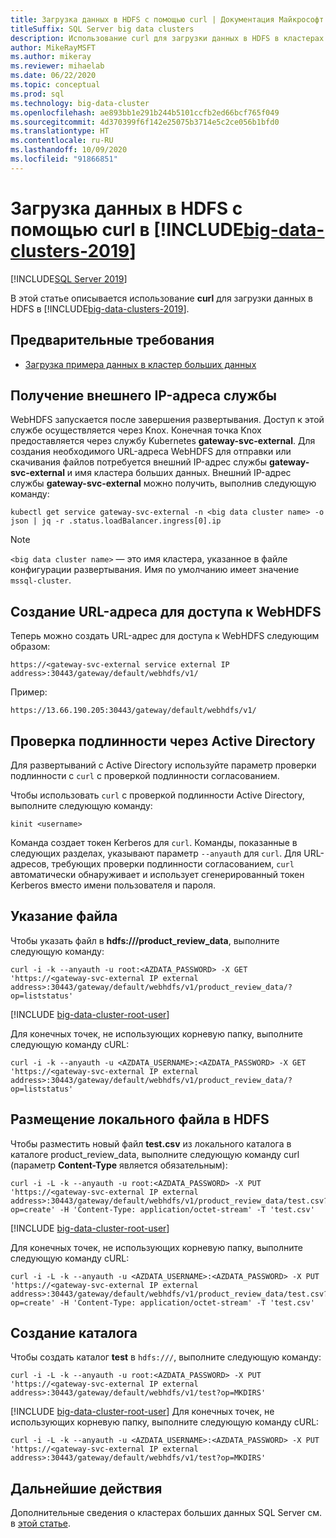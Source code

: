 ```yaml
---
title: Загрузка данных в HDFS с помощью curl | Документация Майкрософт
titleSuffix: SQL Server big data clusters
description: Использование curl для загрузки данных в HDFS в кластерах больших данных SQL Server 2019.
author: MikeRayMSFT
ms.author: mikeray
ms.reviewer: mihaelab
ms.date: 06/22/2020
ms.topic: conceptual
ms.prod: sql
ms.technology: big-data-cluster
ms.openlocfilehash: ae893bb1e291b244b5101ccfb2ed66bcf765f049
ms.sourcegitcommit: 4d370399f6f142e25075b3714e5c2ce056b1bfd0
ms.translationtype: HT
ms.contentlocale: ru-RU
ms.lasthandoff: 10/09/2020
ms.locfileid: "91866851"
---
```

# <a name="use-curl-to-load-data-into-hdfs-on-big-data-clusters-2019"></a>Загрузка данных в HDFS с помощью curl в [!INCLUDE[big-data-clusters-2019](../includes/ssbigdataclusters-ss-nover.md)]

[!INCLUDE[SQL Server 2019](../includes/applies-to-version/sqlserver2019.md)]

В этой статье описывается использование **curl** для загрузки данных в HDFS в [!INCLUDE[big-data-clusters-2019](../includes/ssbigdataclusters-ver15.md)].

## <a name="prerequisites"></a><a id="prereqs"></a> Предварительные требования

- [Загрузка примера данных в кластер больших данных](tutorial-load-sample-data.md)

## <a name="obtain-the-service-external-ip"></a>Получение внешнего IP-адреса службы

WebHDFS запускается после завершения развертывания. Доступ к этой службе осуществляется через Knox. Конечная точка Knox предоставляется через службу Kubernetes **gateway-svc-external**.  Для создания необходимого URL-адреса WebHDFS для отправки или скачивания файлов потребуется внешний IP-адрес службы **gateway-svc-external** и имя кластера больших данных. Внешний IP-адрес службы **gateway-svc-external** можно получить, выполнив следующую команду:

```terminal
kubectl get service gateway-svc-external -n <big data cluster name> -o json | jq -r .status.loadBalancer.ingress[0].ip
```

> [!NOTE]
> `<big data cluster name>` — это имя кластера, указанное в файле конфигурации развертывания. Имя по умолчанию имеет значение `mssql-cluster`.

## <a name="construct-the-url-to-access-webhdfs"></a>Создание URL-адреса для доступа к WebHDFS

Теперь можно создать URL-адрес для доступа к WebHDFS следующим образом:

`https://<gateway-svc-external service external IP address>:30443/gateway/default/webhdfs/v1/`

Пример:

`https://13.66.190.205:30443/gateway/default/webhdfs/v1/`

## <a name="authentication-with-active-directory"></a>Проверка подлинности через Active Directory

Для развертываний с Active Directory используйте параметр проверки подлинности с `curl` с проверкой подлинности согласованием. 

Чтобы использовать `curl` с проверкой подлинности Active Directory, выполните следующую команду:

```
kinit <username>
```

Команда создает токен Kerberos для `curl`. Команды, показанные в следующих разделах, указывают параметр `--anyauth` для `curl`. Для URL-адресов, требующих проверки подлинности согласованием, `curl` автоматически обнаруживает и использует сгенерированный токен Kerberos вместо имени пользователя и пароля.

## <a name="list-a-file"></a>Указание файла

Чтобы указать файл в **hdfs:///product_review_data**, выполните следующую команду:

```terminal
curl -i -k --anyauth -u root:<AZDATA_PASSWORD> -X GET 'https://<gateway-svc-external IP external address>:30443/gateway/default/webhdfs/v1/product_review_data/?op=liststatus'
```

[!INCLUDE [big-data-cluster-root-user](../includes/big-data-cluster-root-user.md)]

Для конечных точек, не использующих корневую папку, выполните следующую команду cURL:

```terminal
curl -i -k --anyauth -u <AZDATA_USERNAME>:<AZDATA_PASSWORD> -X GET 'https://<gateway-svc-external IP external address>:30443/gateway/default/webhdfs/v1/product_review_data/?op=liststatus'
```

## <a name="put-a-local-file-into-hdfs"></a>Размещение локального файла в HDFS

Чтобы разместить новый файл **test.csv** из локального каталога в каталоге product_review_data, выполните следующую команду curl (параметр **Content-Type** является обязательным):

```terminal
curl -i -L -k --anyauth -u root:<AZDATA_PASSWORD> -X PUT 'https://<gateway-svc-external IP external address>:30443/gateway/default/webhdfs/v1/product_review_data/test.csv?op=create' -H 'Content-Type: application/octet-stream' -T 'test.csv'
```

[!INCLUDE [big-data-cluster-root-user](../includes/big-data-cluster-root-user.md)]

Для конечных точек, не использующих корневую папку, выполните следующую команду cURL:

```terminal
curl -i -L -k --anyauth -u <AZDATA_USERNAME>:<AZDATA_PASSWORD> -X PUT 'https://<gateway-svc-external IP external address>:30443/gateway/default/webhdfs/v1/product_review_data/test.csv?op=create' -H 'Content-Type: application/octet-stream' -T 'test.csv'
```

## <a name="create-a-directory"></a>Создание каталога

Чтобы создать каталог **test** в `hdfs:///`, выполните следующую команду:

```terminal
curl -i -L -k --anyauth -u root:<AZDATA_PASSWORD> -X PUT 'https://<gateway-svc-external IP external address>:30443/gateway/default/webhdfs/v1/test?op=MKDIRS'
```

[!INCLUDE [big-data-cluster-root-user](../includes/big-data-cluster-root-user.md)]
Для конечных точек, не использующих корневую папку, выполните следующую команду cURL:

```terminal
curl -i -L -k --anyauth -u <AZDATA_USERNAME>:<AZDATA_PASSWORD> -X PUT 'https://<gateway-svc-external IP external address>:30443/gateway/default/webhdfs/v1/test?op=MKDIRS'
```

## <a name="next-steps"></a>Дальнейшие действия

Дополнительные сведения о кластерах больших данных SQL Server см. в [этой статье](big-data-cluster-overview.md).
